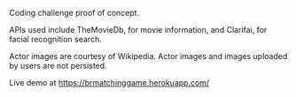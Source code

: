 Coding challenge proof of concept.

APIs used include TheMovieDb, for movie information, and Clarifai, for facial recognition search.

Actor images are courtesy of Wikipedia. Actor images and images uploaded by users are not persisted.

Live demo at https://brmatchinggame.herokuapp.com/
